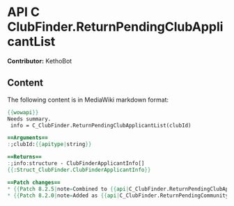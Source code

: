 # API C ClubFinder.ReturnPendingClubApplicantList

**Contributor:** KethoBot

## Content

The following content is in MediaWiki markdown format:

```mediawiki
{{wowapi}}
Needs summary.
 info = C_ClubFinder.ReturnPendingClubApplicantList(clubId)

==Arguments==
:;clubId:{{apitype|string}}

==Returns==
:;info:structure - ClubFinderApplicantInfo[]
{{:Struct_ClubFinder.ClubFinderApplicantInfo}}

==Patch changes==
* {{Patch 8.2.5|note=Combined to {{api|C_ClubFinder.ReturnPendingClubApplicantList}}()}}
* {{Patch 8.2.0|note=Added as {{api|C_ClubFinder.ReturnPendingCommunityApplicantList}}() and {{api|C_ClubFinder.ReturnPendingGuildApplicantList}}()}}
```